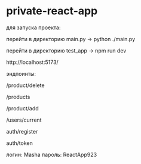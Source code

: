 # private-react-app

для запуска проекта:

перейти в директорию main.py -> python ./main.py

перейти в директорию test_app -> npm run dev

http://localhost:5173/

эндпоинты: 

/product/delete

/products

/product/add

/users/current

auth/register

auth/token

логин: Masha
пароль: ReactApp923
